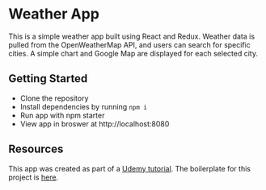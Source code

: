 # Weather App

This is a simple weather app built using React and Redux. Weather data is pulled from the OpenWeatherMap API, and users can search for specific cities. A simple chart and Google Map are displayed for each selected city.

## Getting Started

* Clone the repository
* Install dependencies by running `npm i`
* Run app with npm starter
* View app in broswer at http://localhost:8080

## Resources

This app was created as part of a [Udemy tutorial](https://www.udemy.com/react-redux/). The boilerplate for this project is [here](https://github.com/StephenGrider/ReduxSimpleStarter.git). 
